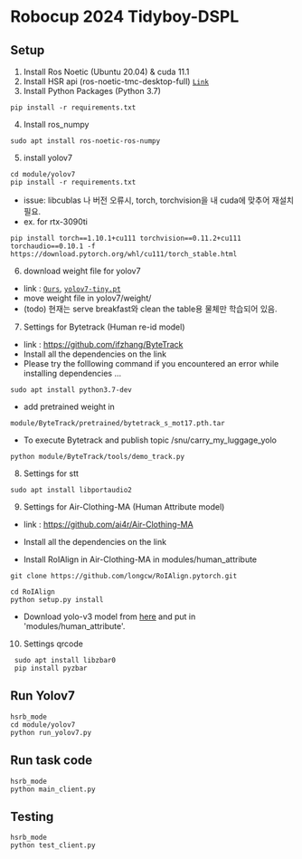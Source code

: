   # Robocup 2024 Tidyboy-DSPL


## Setup

1. Install Ros Noetic (Ubuntu 20.04) & cuda 11.1
2. Install HSR api (ros-noetic-tmc-desktop-full) [`Link`](https://docs.hsr.io/hsrb_user_manual_en/howto/pc_install.html#id2)
3. Install Python Packages (Python 3.7)
```shell
pip install -r requirements.txt
```
4. Install ros_numpy
```shell
sudo apt install ros-noetic-ros-numpy
```
5. install yolov7
```shell
cd module/yolov7
pip install -r requirements.txt
```
- issue: libcublas 나 버전 오류시, torch, torchvision을 내 cuda에 맞추어 재설치 필요.
- ex. for rtx-3090ti
 ```shell
pip install torch==1.10.1+cu111 torchvision==0.11.2+cu111 torchaudio==0.10.1 -f https://download.pytorch.org/whl/cu111/torch_stable.html
```

6. download weight file for yolov7
- link : [`Ours`](https://drive.google.com/file/d/1FwHFKKtF7xxDjzJNCN6lbHH6rvJKraZq/view?usp=sharing), [`yolov7-tiny.pt`](https://github.com/WongKinYiu/yolov7/releases/download/v0.1/yolov7-tiny.pt)
- move weight file in yolov7/weight/
- (todo) 현재는 serve breakfast와 clean the table용 물체만 학습되어 있음.

7. Settings for Bytetrack (Human re-id model)
- link : https://github.com/ifzhang/ByteTrack
- Install all the dependencies on the link
- Please try the folllowing command if you encountered an error while installing dependencies ...
```shell
sudo apt install python3.7-dev
```
- add pretrained weight in
```shell
module/ByteTrack/pretrained/bytetrack_s_mot17.pth.tar
```
- To execute Bytetrack and publish topic /snu/carry_my_luggage_yolo
```shell
python module/ByteTrack/tools/demo_track.py
```

8. Settings for stt
```shell
sudo apt install libportaudio2
```

9. Settings for Air-Clothing-MA (Human Attribute model)
- link : https://github.com/ai4r/Air-Clothing-MA

- Install all the dependencies on the link
- Install RoIAlign in Air-Clothing-MA in modules/human_attribute
```shell
git clone https://github.com/longcw/RoIAlign.pytorch.git
```
```shell
cd RoIAlign
python setup.py install
```

- Download yolo-v3 model from [here](https://drive.google.com/drive/folders/18etoB_1Sz3rvXIz9oJwKpKZ7IkSlgMHj?usp=drive_link) and put in 'modules/human_attribute'.

[//]: # (- original old one: &#40;https://drive.google.com/file/d/1yCz6pc6qHJD2Zcz8ldDmJ3NzE8wjaiT6/view&#41;)

10. Settings qrcode
```shell
 sudo apt install libzbar0
 pip install pyzbar
```

## Run Yolov7

``` shell
hsrb_mode
cd module/yolov7
python run_yolov7.py
```

## Run task code
``` shell
hsrb_mode
python main_client.py
```

## Testing
``` shell
hsrb_mode
python test_client.py
```
